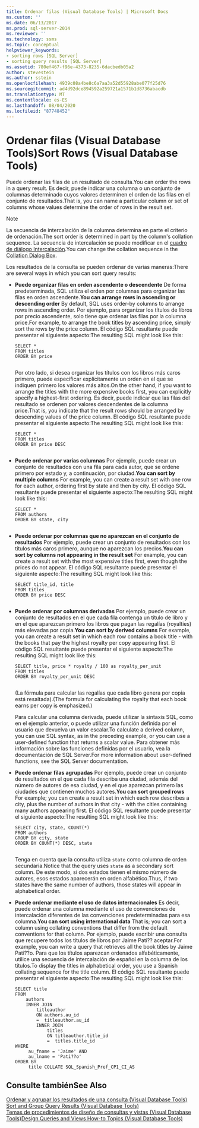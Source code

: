 ```yaml
---
title: Ordenar filas (Visual Database Tools) | Microsoft Docs
ms.custom: ''
ms.date: 06/13/2017
ms.prod: sql-server-2014
ms.reviewer: ''
ms.technology: ssms
ms.topic: conceptual
helpviewer_keywords:
- sorting rows [SQL Server]
- sorting query results [SQL Server]
ms.assetid: 780ef467-f96e-4373-8235-6dacbedb05a2
author: stevestein
ms.author: sstein
ms.openlocfilehash: 4939c08a4be8c6a7aa3a52d55928abe077f25d76
ms.sourcegitcommit: ad4d92dce894592a259721a1571b1d8736abacdb
ms.translationtype: MT
ms.contentlocale: es-ES
ms.lasthandoff: 08/04/2020
ms.locfileid: "87748452"
---
```

# <a name="sort-rows-visual-database-tools"></a><span data-ttu-id="3eaa6-102">Ordenar filas (Visual Database Tools)</span><span class="sxs-lookup"><span data-stu-id="3eaa6-102">Sort Rows (Visual Database Tools)</span></span>
  <span data-ttu-id="3eaa6-103">Puede ordenar las filas de un resultado de consulta.</span><span class="sxs-lookup"><span data-stu-id="3eaa6-103">You can order the rows in a query result.</span></span> <span data-ttu-id="3eaa6-104">Es decir, puede indicar una columna o un conjunto de columnas determinado cuyos valores determinen el orden de las filas en el conjunto de resultados.</span><span class="sxs-lookup"><span data-stu-id="3eaa6-104">That is, you can name a particular column or set of columns whose values determine the order of rows in the result set.</span></span>  
  
> [!NOTE]  
>  <span data-ttu-id="3eaa6-105">La secuencia de intercalación de la columna determina en parte el criterio de ordenación.</span><span class="sxs-lookup"><span data-stu-id="3eaa6-105">The sort order is determined in part by the column's collation sequence.</span></span> <span data-ttu-id="3eaa6-106">La secuencia de intercalación se puede modificar en el [cuadro de diálogo Intercalación](visual-database-tools.md).</span><span class="sxs-lookup"><span data-stu-id="3eaa6-106">You can change the collation sequence in the [Collation Dialog Box](visual-database-tools.md).</span></span>  
  
 <span data-ttu-id="3eaa6-107">Los resultados de la consulta se pueden ordenar de varias maneras:</span><span class="sxs-lookup"><span data-stu-id="3eaa6-107">There are several ways in which you can sort query results:</span></span>  
  
-   <span data-ttu-id="3eaa6-108">**Puede organizar filas en orden ascendente o descendente** De forma predeterminada, SQL utiliza el orden por columnas para organizar las filas en orden ascendente.</span><span class="sxs-lookup"><span data-stu-id="3eaa6-108">**You can arrange rows in ascending or descending order** By default, SQL uses order-by columns to arrange rows in ascending order.</span></span> <span data-ttu-id="3eaa6-109">Por ejemplo, para organizar los títulos de libros por precio ascendente, solo tiene que ordenar las filas por la columna price.</span><span class="sxs-lookup"><span data-stu-id="3eaa6-109">For example, to arrange the book titles by ascending price, simply sort the rows by the price column.</span></span> <span data-ttu-id="3eaa6-110">El código SQL resultante puede presentar el siguiente aspecto:</span><span class="sxs-lookup"><span data-stu-id="3eaa6-110">The resulting SQL might look like this:</span></span>  
  
    ```  
    SELECT *  
    FROM titles  
    ORDER BY price  
  
    ```  
  
     <span data-ttu-id="3eaa6-111">Por otro lado, si desea organizar los títulos con los libros más caros primero, puede especificar explícitamente un orden en el que se indiquen primero los valores más altos.</span><span class="sxs-lookup"><span data-stu-id="3eaa6-111">On the other hand, if you want to arrange the titles with the more expensive books first, you can explicitly specify a highest-first ordering.</span></span> <span data-ttu-id="3eaa6-112">Es decir, puede indicar que las filas del resultado se ordenen por valores descendentes de la columna price.</span><span class="sxs-lookup"><span data-stu-id="3eaa6-112">That is, you indicate that the result rows should be arranged by descending values of the price column.</span></span> <span data-ttu-id="3eaa6-113">El código SQL resultante puede presentar el siguiente aspecto:</span><span class="sxs-lookup"><span data-stu-id="3eaa6-113">The resulting SQL might look like this:</span></span>  
  
    ```  
    SELECT *  
    FROM titles  
    ORDER BY price DESC  
  
    ```  
  
-   <span data-ttu-id="3eaa6-114">**Puede ordenar por varias columnas** Por ejemplo, puede crear un conjunto de resultados con una fila para cada autor, que se ordene primero por estado y, a continuación, por ciudad.</span><span class="sxs-lookup"><span data-stu-id="3eaa6-114">**You can sort by multiple columns** For example, you can create a result set with one row for each author, ordering first by state and then by city.</span></span> <span data-ttu-id="3eaa6-115">El código SQL resultante puede presentar el siguiente aspecto:</span><span class="sxs-lookup"><span data-stu-id="3eaa6-115">The resulting SQL might look like this:</span></span>  
  
    ```  
    SELECT *  
    FROM authors   
    ORDER BY state, city  
  
    ```  
  
-   <span data-ttu-id="3eaa6-116">**Puede ordenar por columnas que no aparezcan en el conjunto de resultados** Por ejemplo, puede crear un conjunto de resultados con los títulos más caros primero, aunque no aparezcan los precios.</span><span class="sxs-lookup"><span data-stu-id="3eaa6-116">**You can sort by columns not appearing in the result set** For example, you can create a result set with the most expensive titles first, even though the prices do not appear.</span></span> <span data-ttu-id="3eaa6-117">El código SQL resultante puede presentar el siguiente aspecto:</span><span class="sxs-lookup"><span data-stu-id="3eaa6-117">The resulting SQL might look like this:</span></span>  
  
    ```  
    SELECT title_id, title  
    FROM titles  
    ORDER BY price DESC  
  
    ```  
  
-   <span data-ttu-id="3eaa6-118">**Puede ordenar por columnas derivadas** Por ejemplo, puede crear un conjunto de resultados en el que cada fila contenga un título de libro y en el que aparezcan primero los libros que pagan las regalías (royalties) más elevadas por copia.</span><span class="sxs-lookup"><span data-stu-id="3eaa6-118">**You can sort by derived columns** For example, you can create a result set in which each row contains a book title - with the books that pay the highest royalty per copy appearing first.</span></span> <span data-ttu-id="3eaa6-119">El código SQL resultante puede presentar el siguiente aspecto:</span><span class="sxs-lookup"><span data-stu-id="3eaa6-119">The resulting SQL might look like this:</span></span>  
  
    ```  
    SELECT title, price * royalty / 100 as royalty_per_unit  
    FROM titles  
    ORDER BY royalty_per_unit DESC  
  
    ```  
  
     <span data-ttu-id="3eaa6-120">(La fórmula para calcular las regalías que cada libro genera por copia está resaltada).</span><span class="sxs-lookup"><span data-stu-id="3eaa6-120">(The formula for calculating the royalty that each book earns per copy is emphasized.)</span></span>  
  
     <span data-ttu-id="3eaa6-121">Para calcular una columna derivada, puede utilizar la sintaxis SQL, como en el ejemplo anterior, o puede utilizar una función definida por el usuario que devuelva un valor escalar.</span><span class="sxs-lookup"><span data-stu-id="3eaa6-121">To calculate a derived column, you can use SQL syntax, as in the preceding example, or you can use a user-defined function that returns a scalar value.</span></span> <span data-ttu-id="3eaa6-122">Para obtener más información sobre las funciones definidas por el usuario, vea la documentación de SQL Server.</span><span class="sxs-lookup"><span data-stu-id="3eaa6-122">For more information about user-defined functions, see the SQL Server documentation.</span></span>  
  
-   <span data-ttu-id="3eaa6-123">**Puede ordenar filas agrupadas** Por ejemplo, puede crear un conjunto de resultados en el que cada fila describa una ciudad, además del número de autores de esa ciudad, y en el que aparezcan primero las ciudades que contienen muchos autores.</span><span class="sxs-lookup"><span data-stu-id="3eaa6-123">**You can sort grouped rows** For example; you can create a result set in which each row describes a city, plus the number of authors in that city - with the cities containing many authors appearing first.</span></span> <span data-ttu-id="3eaa6-124">El código SQL resultante puede presentar el siguiente aspecto:</span><span class="sxs-lookup"><span data-stu-id="3eaa6-124">The resulting SQL might look like this:</span></span>  
  
    ```  
    SELECT city, state, COUNT(*)  
    FROM authors  
    GROUP BY city, state  
    ORDER BY COUNT(*) DESC, state  
  
    ```  
  
     <span data-ttu-id="3eaa6-125">Tenga en cuenta que la consulta utiliza `state` como columna de orden secundaria.</span><span class="sxs-lookup"><span data-stu-id="3eaa6-125">Notice that the query uses `state` as a secondary sort column.</span></span> <span data-ttu-id="3eaa6-126">De este modo, si dos estados tienen el mismo número de autores, esos estados aparecerán en orden alfabético.</span><span class="sxs-lookup"><span data-stu-id="3eaa6-126">Thus, if two states have the same number of authors, those states will appear in alphabetical order.</span></span>  
  
-   <span data-ttu-id="3eaa6-127">**Puede ordenar mediante el uso de datos internacionales** Es decir, puede ordenar una columna mediante el uso de convenciones de intercalación diferentes de las convenciones predeterminadas para esa columna.</span><span class="sxs-lookup"><span data-stu-id="3eaa6-127">**You can sort using international data** That is; you can sort a column using collating conventions that differ from the default conventions for that column.</span></span> <span data-ttu-id="3eaa6-128">Por ejemplo, puede escribir una consulta que recupere todos los títulos de libros por Jaime Pati?? aceptar.</span><span class="sxs-lookup"><span data-stu-id="3eaa6-128">For example, you can write a query that retrieves all the book titles by Jaime Pati??o.</span></span> <span data-ttu-id="3eaa6-129">Para que los títulos aparezcan ordenados alfabéticamente, utilice una secuencia de intercalación de español en la columna de los títulos.</span><span class="sxs-lookup"><span data-stu-id="3eaa6-129">To display the titles in alphabetical order, you use a Spanish collating sequence for the title column.</span></span> <span data-ttu-id="3eaa6-130">El código SQL resultante puede presentar el siguiente aspecto:</span><span class="sxs-lookup"><span data-stu-id="3eaa6-130">The resulting SQL might look like this:</span></span>  
  
    ```  
    SELECT title  
    FROM   
        authors   
        INNER JOIN   
            titleauthor   
            ON authors.au_id   
            =  titleauthor.au_id   
            INNER JOIN  
                titles   
                ON titleauthor.title_id   
                =  titles.title_id   
    WHERE   
         au_fname = 'Jaime' AND   
         au_lname = 'Pati??o'  
    ORDER BY   
         title COLLATE SQL_Spanish_Pref_CP1_CI_AS  
    ```  
  
## <a name="see-also"></a><span data-ttu-id="3eaa6-131">Consulte también</span><span class="sxs-lookup"><span data-stu-id="3eaa6-131">See Also</span></span>  
 <span data-ttu-id="3eaa6-132">[Ordenar y agrupar los resultados de una consulta &#40;Visual Database Tools&#41;](sort-and-group-query-results-visual-database-tools.md) </span><span class="sxs-lookup"><span data-stu-id="3eaa6-132">[Sort and Group Query Results &#40;Visual Database Tools&#41;](sort-and-group-query-results-visual-database-tools.md) </span></span>  
 [<span data-ttu-id="3eaa6-133">Temas de procedimientos de diseño de consultas y vistas &#40;Visual Database Tools&#41;</span><span class="sxs-lookup"><span data-stu-id="3eaa6-133">Design Queries and Views How-to Topics &#40;Visual Database Tools&#41;</span></span>](design-queries-and-views-how-to-topics-visual-database-tools.md)  
  
  
